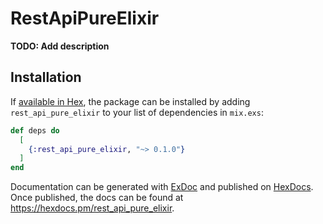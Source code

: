 # RestApiPureElixir

**TODO: Add description**

## Installation

If [available in Hex](https://hex.pm/docs/publish), the package can be installed
by adding `rest_api_pure_elixir` to your list of dependencies in `mix.exs`:

```elixir
def deps do
  [
    {:rest_api_pure_elixir, "~> 0.1.0"}
  ]
end
```

Documentation can be generated with [ExDoc](https://github.com/elixir-lang/ex_doc)
and published on [HexDocs](https://hexdocs.pm). Once published, the docs can
be found at <https://hexdocs.pm/rest_api_pure_elixir>.

